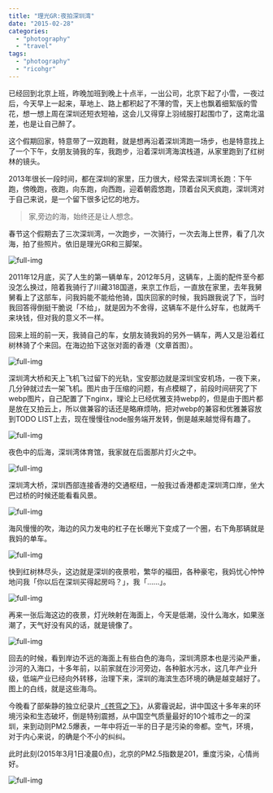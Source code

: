 ```yaml
---
title: "理光GR:夜拍深圳湾"
date: "2015-02-28"
categories: 
  - "photography"
  - "travel"
tags: 
  - "photography"
  - "ricohgr"
---
```


已经回到北京上班，昨晚加班到晚上十点半，一出公司，北京下起了小雪，一夜过后，今天早上一起来，草地上、路上都积起了不薄的雪，天上也飘着细絮版的雪花，想一想上周在深圳还短衣短袖，这会儿又得穿上羽绒服打起围巾了，这南北温差，也是让自己醉了。

这个假期回家，特意带了一双跑鞋，就是想再沿着深圳湾跑一场步，也是特意找上了一个下午，女朋友骑我的车，我跑步，沿着深圳湾海滨栈道，从家里跑到了红树林的镜头。

2013年很长一段时间，都在深圳的家里，压力很大，经常去深圳湾长跑：下午跑，傍晚跑，夜跑，向东跑，向西跑，迎着朝霞悠跑，顶着台风天疯跑，深圳湾对于自己来说，是一个留下很多记忆的地方。

> 家,旁边的海，始终还是让人想念。

春节这个假期去了三次深圳湾，一次跑步，一次骑行，一次去海上世界，看了几次海，拍了些照片。依旧是理光GR和三脚架。

![full-img](https://static.is26.com/blog/2015/02/szw/s10.JPG)

2011年12月底，买了人生的第一辆单车，2012年5月，这辆车，上面的配件至今都没怎么换过，陪着我骑行了川藏318国道，来京工作后，一直放在家里，去年我舅舅看上了这部车，问我妈能不能给他骑，国庆回家的时候，我妈跟我说了下，当时我回答得倒挺干脆说「不给」，就是因为不舍得，这辆车不是什么好车，也就两千来块钱，但对我的意义不一样。

回来上班的前一天，我骑自己的车，女朋友骑我妈的另外一辆车，两人又是沿着红树林骑了个来回。在海边拍下这张对面的香港（文章首图）。

![full-img](https://static.is26.com/blog/2015/02/szw/s4.JPG)

深圳湾大桥和天上飞机飞过留下的光轨，宝安那边就是深圳宝安机场，一夜下来，几分钟就过去一架飞机。图片由于压缩的问题，有点模糊了，前段时间研究了下webp图片，自己配置了下nginx，理论上已经优雅支持webp的，但是由于图片都是放在又拍云上，所以做兼容的话还是略麻烦呐，把对webp的兼容和优雅兼容放到TODO LIST上去，现在慢慢往node服务端开发转，倒是越来越觉得有趣了。

![full-img](https://static.is26.com/blog/2015/02/szw/s6.JPG)

夜色中的后海，深圳湾体育馆，我家就在后面那片灯火之中。

![full-img](https://static.is26.com/blog/2015/02/szw/s1.JPG)

深圳湾大桥，深圳西部连接香港的交通枢纽，一般我过香港都走深圳湾口岸，坐大巴过桥的时候还能看看风景。

![full-img](https://static.is26.com/blog/2015/02/szw/s5.JPG)

海风慢慢的吹，海边的风力发电的杠子在长曝光下变成了一个圈，右下角那辆就是我妈的单车。

![full-img](https://static.is26.com/blog/2015/02/szw/s2.JPG)

快到红树林尽头，这边就是深圳的夜景啦，繁华的福田，各种豪宅，我妈忧心忡忡地问我「你以后在深圳买得起房吗？」，我「……」。

![full-img](https://static.is26.com/blog/2015/02/szw/s7.JPG)

再来一张后海这边的夜景，灯光映射在海面上，今天是低潮，没什么海水，如果涨潮了，天气好没有风的话，就是镜像了。

![full-img](https://static.is26.com/blog/2015/02/szw/s9.JPG)

回去的时候，看到岸边不远的海面上有些白色的海鸟，深圳湾原本也是污染严重，沙河的入海口，十多年前，以前家就在沙河旁边，各种脏水污水，这几年产业升级，低端产业已经向外转移，治理下来，深圳的海滨生态环境的确是越变越好了。图上的白线，就是这些海鸟。

今晚看了部柴静的独立纪录片[《苍穹之下》](http://weibo.com/3169959511/C6mqEzMiT)，从雾霾说起，讲中国这十多年来的环境污染和生态破坏，倒是特别震撼，从中国空气质量最好的10个城市之一的深圳，来到动则PM2.5爆表，一年中将近一半的日子是污染的帝都。空气，环境，对于内心来说，的确是个不小的纠纠。

此时此刻(2015年3月1日凌晨0点)，北京的PM2.5指数是201，重度污染，心情尚好。

![full-img](https://static.is26.com/blog/2015/02/szw/chaijing.jpg)
